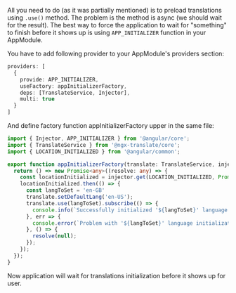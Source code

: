 All you need to do (as it was partially mentioned) is to preload translations using `.use()` method. The problem is the method is async (we should wait for the result). The best way to force the application to wait for "something" to finish before it shows up is using `APP_INITIALIZER` function in your AppModule.

You have to add following provider to your AppModule's providers section:
```typescript
providers: [
  {
    provide: APP_INITIALIZER,
    useFactory: appInitializerFactory,
    deps: [TranslateService, Injector],
    multi: true
  }
]
```
And define factory function appInitializerFactory upper in the same file:
```typescript
import { Injector, APP_INITIALIZER } from '@angular/core';
import { TranslateService } from '@ngx-translate/core';
import { LOCATION_INITIALIZED } from '@angular/common';

export function appInitializerFactory(translate: TranslateService, injector: Injector) {
  return () => new Promise<any>((resolve: any) => {
    const locationInitialized = injector.get(LOCATION_INITIALIZED, Promise.resolve(null));
    locationInitialized.then(() => {
      const langToSet = 'en-GB'
      translate.setDefaultLang('en-US');
      translate.use(langToSet).subscribe(() => {
        console.info(`Successfully initialized '${langToSet}' language.'`);
      }, err => {
        console.error(`Problem with '${langToSet}' language initialization.'`);
      }, () => {
        resolve(null);
      });
    });
  });
}
```
Now application will wait for translations initialization before it shows up for user.